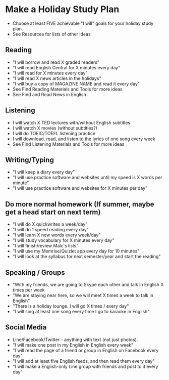 # Make a Holiday Study Plan
* Choose at least FIVE achievable "I will" goals for your holiday study plan.
* See Resources for lists of other ideas

## Reading
* "I will borrow and read X graded readers"
* "I will read English Central for X minutes every day"
* "I will read for X minutes every day"
* "I will read X news articles in the holidays"
* "I will buy a copy of MAGAZINE NAME and read it every day"
* See Find Reading Materials and Tools for more ideas
* See Find and Read News in English

## Listening
* I will watch X TED lectures with/without English subtitles
* I will watch X movies (without subtitles?)
* I will do TOEIC/TOEFL listening practice
* I will download, read, and listen to the lyrics of one song every week
* See Find Listening Materials and Tools for more ideas

## Writing/Typing
* "I will keep a diary every day"
* "I will use practice software and websites until my speed is X words per minute"
* "I will use practice software and websites for X minutes per day"

## Do more normal homework (If summer, maybe get a head start on next term)
* "I will do X quickwrites a week/day"
* "I will do 1 speed reading every day"
* "I will learn X new words every week/day"
* "I will study vocabulary for X minutes every day"
* "I will finish/review Malc's lists"
* "I will use my Memrise/Quizlet app every day for 10 minutes"
* "I will look at the syllabus for next semester/year and start the reading"

## Speaking / Groups
* "With my friends, we are going to Skype each other and talk in English X times per week
* "We are staying near here, so we will meet X times a week to talk in English"
* "There is a holiday lounge. I will go X times / every day"
* "I will sing at least one song every time I go to karaoke in English"

## Social Media
* Line/Facebook/Twitter - anything with text (not just photos). 
* "I will make one post in my English in English every week"
* "I will read the page of a friend or group in English on Facebook every day"
* "I will add at least five English feeds, and then read them every day"
* "I will make a English-only Line group with friends and post to it every day"